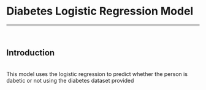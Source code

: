 <h1> Diabetes Logistic Regression Model</h1><hr><br>
<h2>Introduction</h2><br>
This model uses the logistic regression to predict whether the person is dabetic or not using the diabetes dataset provided

